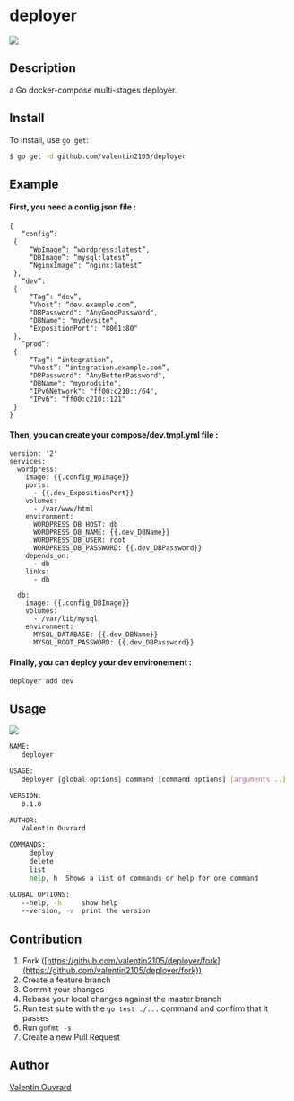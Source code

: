 # deployer

![](http://i.imgur.com/Je8FbDT.png)

## Description
a Go docker-compose multi-stages deployer.

## Install

To install, use `go get`:

```bash
$ go get -d github.com/valentin2105/deployer
```

## Example

#### First, you need a config.json file :
```
{
   “config”:
 {
     “WpImage”: “wordpress:latest”,
     “DBImage”: “mysql:latest”,
     “NginxImage”: “nginx:latest”
 },
   “dev”:
 {
     “Tag”: “dev”,
     “Vhost”: “dev.example.com”,
     "DBPassword": "AnyGoodPassword",
     "DBName": "mydevsite",
     "ExpositionPort": "8001:80"
 },
   “prod”:
 {
     “Tag”: “integration”,
     “Vhost”: “integration.example.com”,
     "DBPassword": "AnyBetterPassword",
     "DBName": "myprodsite",
     "IPv6Network": "ff00:c210::/64",
     "IPv6": "ff00:c210::121"
 }
}
```
#### Then, you can create your compose/dev.tmpl.yml file :
```
version: '2'
services:
  wordpress:
    image: {{.config_WpImage}}
    ports:
      - {{.dev_ExpositionPort}}
    volumes:
      - /var/www/html 
    environment:
      WORDPRESS_DB_HOST: db
      WORDPRESS_DB_NAME: {{.dev_DBName}}
      WORDPRESS_DB_USER: root
      WORDPRESS_DB_PASSWORD: {{.dev_DBPassword}}
    depends_on:
      - db
    links:
      - db

  db:
    image: {{.config_DBImage}}
    volumes:
      - /var/lib/mysql
    environment:
      MYSQL_DATABASE: {{.dev_DBName}}
      MYSQL_ROOT_PASSWORD: {{.dev_DBPassword}}
```
#### Finally, you can deploy your dev environement :
```
deployer add dev
```

## Usage

![](http://i.imgur.com/ngkdqr0.gif)

```bash
NAME:
   deployer

USAGE:
   deployer [global options] command [command options] [arguments...]

VERSION:
   0.1.0

AUTHOR:
   Valentin Ouvrard

COMMANDS:
     deploy
     delete
     list
     help, h  Shows a list of commands or help for one command

GLOBAL OPTIONS:
   --help, -h     show help
   --version, -v  print the version
```

## Contribution

1. Fork ([https://github.com/valentin2105/deployer/fork](https://github.com/valentin2105/deployer/fork))
1. Create a feature branch
1. Commit your changes
1. Rebase your local changes against the master branch
1. Run test suite with the `go test ./...` command and confirm that it passes
1. Run `gofmt -s`
1. Create a new Pull Request

## Author

[Valentin Ouvrard](https://github.com/valentin2105)
